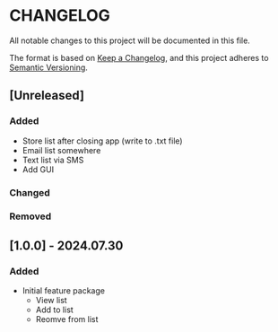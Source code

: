 # CHANGELOG

All notable changes to this project will be documented in this file.

The format is based on [Keep a Changelog](https://keepachangelog.com/en/1.1.0/), and this project adheres to [Semantic Versioning](https://semver.org/spec/v2.0.0.html).

## [Unreleased]

### Added

- Store list after closing app (write to .txt file)
- Email list somewhere
- Text list via SMS
- Add GUI

### Changed

### Removed

## [1.0.0] - 2024.07.30

### Added

- Initial feature package
    - View list
    - Add to list
    - Reomve from list
